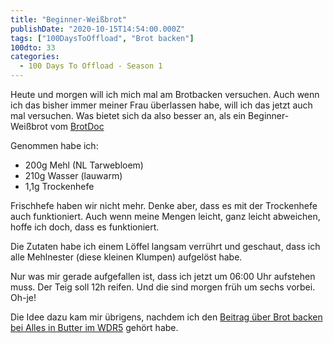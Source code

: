 ```yaml
---
title: "Beginner-Weißbrot"
publishDate: "2020-10-15T14:54:00.000Z"
tags: ["100DaysToOffload", "Brot backen"]
100dto: 33
categories:
  - 100 Days To Offload - Season 1
---
```



Heute und morgen will ich mich mal am Brotbacken versuchen. Auch wenn ich das bisher immer meiner Frau überlassen habe, will ich das jetzt auch mal versuchen. Was bietet sich da also besser an, als ein Beginner-Weißbrot vom [BrotDoc](https://brotdoc.com/2013/03/13/beginner-weisbrot/)

<!--more-->

Genommen habe ich:

- 200g Mehl (NL Tarwebloem)
- 210g Wasser (lauwarm)
- 1,1g Trockenhefe

Frischhefe haben wir nicht mehr. Denke aber, dass es mit der Trockenhefe auch funktioniert. Auch wenn meine Mengen leicht, ganz leicht abweichen, hoffe ich doch, dass es funktioniert.

Die Zutaten habe ich einem Löffel langsam verrührt und geschaut, dass ich alle Mehlnester (diese kleinen Klumpen) aufgelöst habe.

Nur was mir gerade aufgefallen ist, dass ich jetzt um 06:00 Uhr aufstehen muss. Der Teig soll 12h reifen. Und die sind morgen früh um sechs vorbei. Oh-je!

Die Idee dazu kam mir übrigens, nachdem ich den [Beitrag über Brot backen bei Alles in Butter im WDR5](https://www1.wdr.de/radio/wdr5/sendungen/alles-in-butter/aib-siebzehnter-oktober-100.html) gehört habe.
